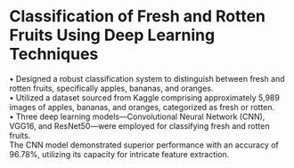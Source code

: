 # Classification of Fresh and Rotten Fruits Using Deep Learning Techniques<br>
• Designed a robust classification system to distinguish between fresh and rotten fruits, specifically apples, bananas, and oranges.<br>
• Utilized a dataset sourced from Kaggle comprising approximately 5,989 images of apples, bananas, and oranges, categorized as fresh or rotten.<br>
• Three deep learning models—Convolutional Neural Network (CNN), VGG16, and ResNet50—were employed for classifying fresh and rotten fruits.<br>
The CNN model demonstrated superior performance with an accuracy of 96.78%, utilizing its capacity for intricate feature extraction.<br>
